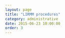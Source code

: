 ```yaml
---
layout: page
title: "LIRMM procedures"
category: administrative
date: 2015-06-23 10:00:00
order: 3
---
```



